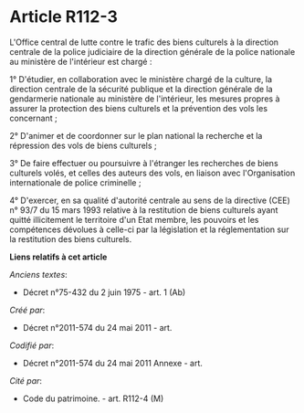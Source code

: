 # Article R112-3

L'Office central de lutte contre le trafic des biens culturels à la direction centrale de la police judiciaire de la
direction générale de la police nationale au ministère de l'intérieur est chargé :

1° D'étudier, en collaboration avec le ministère chargé de la culture, la direction centrale de la sécurité publique et la
direction générale de la gendarmerie nationale au ministère de l'intérieur, les mesures propres à assurer la protection des
biens culturels et la prévention des vols les concernant ;

2° D'animer et de coordonner sur le plan national la recherche et la répression des vols de biens culturels ;

3° De faire effectuer ou poursuivre à l'étranger les recherches de biens culturels volés, et celles des auteurs des vols, en
liaison avec l'Organisation internationale de police criminelle ;

4° D'exercer, en sa qualité d'autorité centrale au sens de la directive (CEE) n° 93/7 du 15 mars 1993 relative à la
restitution de biens culturels ayant quitté illicitement le territoire d'un Etat membre, les pouvoirs et les compétences
dévolues à celle-ci par la législation et la réglementation sur la restitution des biens culturels.

**Liens relatifs à cet article**

_Anciens textes_:

  - Décret n°75-432 du 2 juin 1975 - art. 1 (Ab)

_Créé par_:

  - Décret n°2011-574 du 24 mai 2011  - art.

_Codifié par_:

  - Décret n°2011-574 du 24 mai 2011 Annexe - art.

_Cité par_:

  - Code du patrimoine. - art. R112-4 (M)
